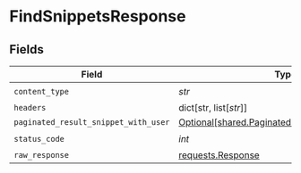 # FindSnippetsResponse


## Fields

| Field                                                                                                    | Type                                                                                                     | Required                                                                                                 | Description                                                                                              |
| -------------------------------------------------------------------------------------------------------- | -------------------------------------------------------------------------------------------------------- | -------------------------------------------------------------------------------------------------------- | -------------------------------------------------------------------------------------------------------- |
| `content_type`                                                                                           | *str*                                                                                                    | :heavy_check_mark:                                                                                       | N/A                                                                                                      |
| `headers`                                                                                                | dict[str, list[*str*]]                                                                                   | :heavy_minus_sign:                                                                                       | N/A                                                                                                      |
| `paginated_result_snippet_with_user`                                                                     | [Optional[shared.PaginatedResultSnippetWithUser]](../../models/shared/paginatedresultsnippetwithuser.md) | :heavy_minus_sign:                                                                                       | N/A                                                                                                      |
| `status_code`                                                                                            | *int*                                                                                                    | :heavy_check_mark:                                                                                       | N/A                                                                                                      |
| `raw_response`                                                                                           | [requests.Response](https://requests.readthedocs.io/en/latest/api/#requests.Response)                    | :heavy_minus_sign:                                                                                       | N/A                                                                                                      |